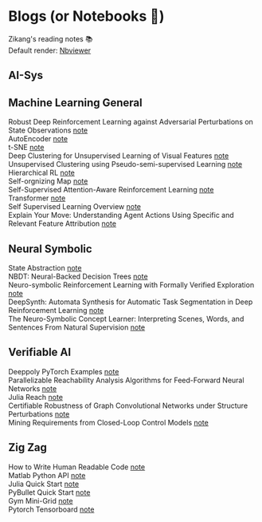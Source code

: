 # Blogs (or Notebooks 🤷‍️)  
Zikang's reading notes 📚  
Default render: [Nbviewer](https://nbviewer.jupyter.org/github/ZikangXiong/blogs/tree/main/)  

## AI-Sys
## Machine Learning General
Robust Deep Reinforcement Learning against Adversarial Perturbations on State Observations
 [note](https://nbviewer.jupyter.org/github/ZikangXiong/blogs/blob/main/notebooks/Machine%20Learning%20General/huang_robustRL_nips20.ipynb)  
AutoEncoder
 [note](https://nbviewer.jupyter.org/github/ZikangXiong/blogs/blob/main/notebooks/Machine%20Learning%20General/autoencoder.ipynb)  
t-SNE
 [note](https://nbviewer.jupyter.org/github/ZikangXiong/blogs/blob/main/notebooks/Machine%20Learning%20General/t-sne.ipynb)  
Deep Clustering for Unsupervised Learning of Visual Features
 [note](https://nbviewer.jupyter.org/github/ZikangXiong/blogs/blob/main/notebooks/Machine%20Learning%20General/deep_clustering.ipynb)  
Unsupervised Clustering using Pseudo-semi-supervised Learning
 [note](https://nbviewer.jupyter.org/github/ZikangXiong/blogs/blob/main/notebooks/Machine%20Learning%20General/unsupervised_claustering_pseudo-semi-supervied_learning.ipynb)  
Hierarchical RL
 [note](https://nbviewer.jupyter.org/github/ZikangXiong/blogs/blob/main/notebooks/Machine%20Learning%20General/hierarchy_rl.ipynb)  
Self-orgnizing Map
 [note](https://nbviewer.jupyter.org/github/ZikangXiong/blogs/blob/main/notebooks/Machine%20Learning%20General/self_orgnizing_map.ipynb)  
Self-Supervised Attention-Aware Reinforcement Learning 
 [note](https://nbviewer.jupyter.org/github/ZikangXiong/blogs/blob/main/notebooks/Machine%20Learning%20General/self_supervised_attention_aware_RL.ipynb)  
Transformer
 [note](https://nbviewer.jupyter.org/github/ZikangXiong/blogs/blob/main/notebooks/Machine%20Learning%20General/transformer.ipynb)  
Self Supervised Learning Overview
 [note](https://nbviewer.jupyter.org/github/ZikangXiong/blogs/blob/main/notebooks/Machine%20Learning%20General/self-supervised-learning-overview.ipynb)  
Explain Your Move: Understanding Agent Actions Using Specific and Relevant Feature Attribution 
 [note](https://nbviewer.jupyter.org/github/ZikangXiong/blogs/blob/main/notebooks/Machine%20Learning%20General/SARAF.ipynb)  
## Neural Symbolic
State Abstraction
 [note](https://nbviewer.jupyter.org/github/ZikangXiong/blogs/blob/main/notebooks/Neural%20Symbolic/state_abstraction.ipynb)  
NBDT: Neural-Backed Decision Trees
 [note](https://nbviewer.jupyter.org/github/ZikangXiong/blogs/blob/main/notebooks/Neural%20Symbolic/NBDT.ipynb)  
Neuro-symbolic Reinforcement Learning with Formally Verified Exploration
 [note](https://nbviewer.jupyter.org/github/ZikangXiong/blogs/blob/main/notebooks/Neural%20Symbolic/greg_neurosymbolic_nips20.ipynb)  
DeepSynth: Automata Synthesis for Automatic Task Segmentation in Deep Reinforcement Learning 
 [note](https://nbviewer.jupyter.org/github/ZikangXiong/blogs/blob/main/notebooks/Neural%20Symbolic/deepsynth.ipynb)  
The Neuro-Symbolic Concept Learner: Interpreting Scenes, Words, and Sentences From Natural Supervision
 [note](https://nbviewer.jupyter.org/github/ZikangXiong/blogs/blob/main/notebooks/Neural%20Symbolic/mao_neurosymbolic_ICLR2019.ipynb)  
## Verifiable AI
 Deeppoly PyTorch Examples
 [note](https://nbviewer.jupyter.org/github/ZikangXiong/blogs/blob/main/notebooks/Verifiable%20AI/deepoly_examples.ipynb)  
Parallelizable Reachability Analysis Algorithms for Feed-Forward Neural Networks
 [note](https://nbviewer.jupyter.org/github/ZikangXiong/blogs/blob/main/notebooks/Verifiable%20AI/polyhedron.ipynb)  
Julia Reach
 [note](https://nbviewer.jupyter.org/github/ZikangXiong/blogs/blob/main/notebooks/Verifiable%20AI/julia_reach.ipynb)  
Certifiable Robustness of Graph Convolutional Networks under Structure Perturbations
 [note](https://nbviewer.jupyter.org/github/ZikangXiong/blogs/blob/main/notebooks/Verifiable%20AI/daniel_certifiable_kdd20.ipynb)  
Mining Requirements from Closed-Loop Control Models
 [note](https://nbviewer.jupyter.org/github/ZikangXiong/blogs/blob/main/notebooks/Verifiable%20AI/mining_requirements.ipynb)  
## Zig Zag
How to Write Human Readable Code
 [note](https://nbviewer.jupyter.org/github/ZikangXiong/blogs/blob/main/notebooks/Zig%20Zag/human_readable_code.ipynb)  
Matlab Python API
 [note](https://nbviewer.jupyter.org/github/ZikangXiong/blogs/blob/main/notebooks/Zig%20Zag/matlab_python_api.ipynb)  
Julia Quick Start
 [note](https://nbviewer.jupyter.org/github/ZikangXiong/blogs/blob/main/notebooks/Zig%20Zag/julia_quick_start.ipynb)  
PyBullet Quick Start [note](https://nbviewer.jupyter.org/github/ZikangXiong/blogs/blob/main/notebooks/Zig%20Zag/pybullet_quick_start.ipynb)  
Gym Mini-Grid
 [note](https://nbviewer.jupyter.org/github/ZikangXiong/blogs/blob/main/notebooks/Zig%20Zag/gym_grid_world.ipynb)  
Pytorch Tensorboard
 [note](https://nbviewer.jupyter.org/github/ZikangXiong/blogs/blob/main/notebooks/Zig%20Zag/torch_tensorboard.ipynb)  
